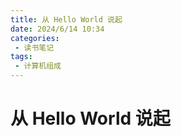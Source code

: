 ```yaml
---
title: 从 Hello World 说起
date: 2024/6/14 10:34
categories:
 - 读书笔记
tags:
 - 计算机组成
---
```


# 从 Hello World 说起
